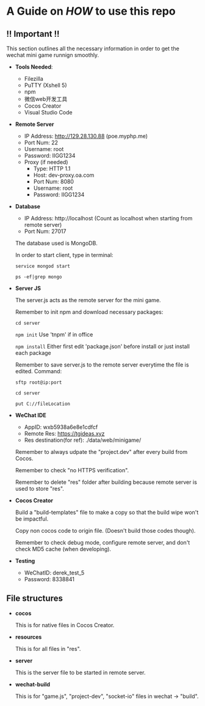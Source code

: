 # A Guide on *HOW* to use this repo

## !! Important !!
   This section outlines all the necessary information in order to get the wechat mini game runnign smoothly.

* __Tools Needed__:
    * Filezilla
    * PuTTY (Xshell 5)
    * npm
    * 微信web开发工具
    * Cocos Creator
    * Visual Studio Code

* __Remote Server__
    * IP Address: http://129.28.130.88 (poe.myphp.me)
    * Port Num: 22
    * Username: root
    * Password: IIGG1234
    * Proxy (if needed)
        * Type: HTTP 1.1
        * Host: dev-proxy.oa.com
        * Port Num: 8080
        * Username: root
        * Password: IIGG1234

* __Database__
    * IP Address: http://localhost (Count as localhost when starting from remote server)
    * Port Num: 27017
    
   The database used is MongoDB. 

   In order to start client, type in terminal:
   
   `service mongod start`
   
   `ps -ef|grep mongo`

* __Server JS__

   The server.js acts as the remote server for the mini game.
   
   Remember to init npm and download necessary packages:
   
   `cd server`    
   
   `npm init` Use 'tnpm' if in office
   
   `npm install` Either first edit 'package.json' before install or just install each package

   Remember to save server.js to the remote server everytime the file is edited. Command:
   
   `sftp root@ip:port`
   
   `cd server`
   
   `put C://fileLocation`

* __WeChat IDE__
    * AppID: wxb5938a6e8e1cdfcf
    * Remote Res: https://tgideas.xyz
    * Res destination(for ref): ./data/web/minigame/
    
   Remember to always udpate the "project.dev" after every build from Cocos.
   
   Remember to check "no HTTPS verification".
   
   Remember to delete "res" folder after building because remote server is used to store "res".

* __Cocos Creator__

   Build a "build-templates" file to make a copy so that the build wipe won't be impactful.

   Copy non cocos code to origin file. (Doesn't build those codes though).

   Remember to check debug mode, configure remote server, and don't check MD5 cache (when developing).

* __Testing__

    * WeChatID: derek_test_5
    * Password: 8338841

## File structures
* __cocos__

   This is for native files in Cocos Creator.

* __resources__

   This is for all files in "res".

* __server__

   This is the server file to be started in remote server.

* __wechat-build__

   This is for "game.js", "project-dev", "socket-io" files in wechat -> "build".
